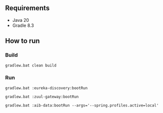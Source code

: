 ## Requirements
* Java 20
* Gradle 8.3

## How to run
### Build
```console
gradlew.bat clean build
```
### Run
```console
gradlew.bat :eureka-discovery:bootRun
```
```console
gradlew.bat :zuul-gateway:bootRun
```
```console
gradlew.bat :aib-data:bootRun --args='--spring.profiles.active=local'
```